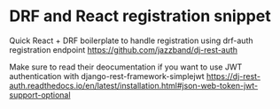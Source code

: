 # DRF and React registration snippet

Quick React + DRF boilerplate to handle registration using drf-auth registration endpoint https://github.com/jazzband/dj-rest-auth

Make sure to read their deocumentation if you want to use JWT authentication with django-rest-framework-simplejwt https://dj-rest-auth.readthedocs.io/en/latest/installation.html#json-web-token-jwt-support-optional


